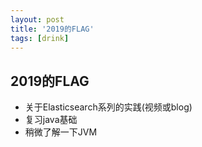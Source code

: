 ```yaml
---
layout: post
title: '2019的FLAG'
tags: [drink]
---
```


## 2019的FLAG
- 关于Elasticsearch系列的实践(视频或blog)
- 复习java基础
- 稍微了解一下JVM

